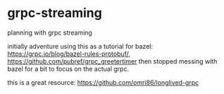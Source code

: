 # grpc-streaming
planning with grpc streaming

initially adventure using this as a tutorial for bazel: https://grpc.io/blog/bazel-rules-protobuf/, https://github.com/pubref/grpc_greetertimer then stopped messing with bazel for a bit to focus on the actual grpc.

this is a great resource: https://github.com/omri86/longlived-grpc
